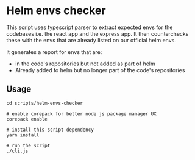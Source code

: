 # Helm envs checker

This script uses typescript parser to extract expected envs for the codebases i.e. the react app and the express app. It then counterchecks these with the envs that are already listed on our official helm envs.

It generates a report for envs that are:

- in the code's repositories but not added as part of helm
- Already added to helm but no longer part of the code's repositories

## Usage

```shell
cd scripts/helm-envs-checker

# enable corepack for better node js package manager UX
corepack enable

# install this script dependency
yarn install

# run the script
./cli.js
```
